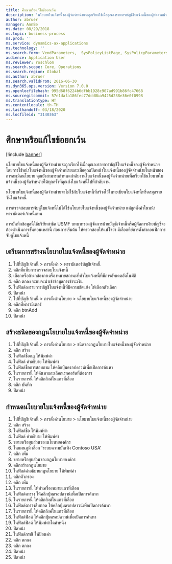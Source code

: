 ```yaml
---
title: ศึกษาหรือแก้ไขข้อยกเว้น
description: 'นโยบายใบแจ้งหนี้ของผู้จัดจำหน่ายจะถูกเรียกใช้เมื่อคุณลงรายการบัญชีใบแจ้งหนี้ของผู้จัดจำหน่าย โดยการใช้หน้าใบแจ้งหนี้ของผู้จัดจำหน่ายและเมื่อคุณเปิดหน้าใบแจ้งหนี้ของผู้จัดจำหน่ายในหน้าของการละเมิดนโยบาย '
author: abruer
manager: AnnBe
ms.date: 08/29/2018
ms.topic: business-process
ms.prod: ''
ms.service: dynamics-ax-applications
ms.technology: ''
ms.search.form: VendParameters,  SysPolicyListPage, SysPolicyParameters, SysPolicySourceDocumentRuleType, SysPolicy, SysPolicySourceDocumentRule, SysQueryForm, SysQueryTableLookUp, SysQueryPrefixLookUp, SysQueryFieldLookUp
audience: Application User
ms.reviewer: roschlom
ms.search.scope: Core, Operations
ms.search.region: Global
ms.author: abruer
ms.search.validFrom: 2016-06-30
ms.dyn365.ops.version: Version 7.0.0
ms.openlocfilehash: 995d68f6224b6dfbb1928c907ad991b86fc47668
ms.sourcegitcommit: 57e1dafa186fec77ddd8ba9425d238e36e0f0998
ms.translationtype: HT
ms.contentlocale: th-TH
ms.lasthandoff: 03/18/2020
ms.locfileid: "3140363"
---
```

# <a name="research-or-resolve-exceptions"></a>ศึกษาหรือแก้ไขข้อยกเว้น

[!include [banner](../../includes/banner.md)]

นโยบายใบแจ้งหนี้ของผู้จัดจำหน่ายจะถูกเรียกใช้เมื่อคุณลงรายการบัญชีใบแจ้งหนี้ของผู้จัดจำหน่าย โดยการใช้หน้าใบแจ้งหนี้ของผู้จัดจำหน่ายและเมื่อคุณเปิดหน้าใบแจ้งหนี้ของผู้จัดจำหน่ายในหน้าของการละเมิดนโยบาย  คุณยังสามารถกำหนดลำดับงานใบแจ้งหนี้ของผู้จัดจำหน่ายเพื่อเรียกใช้นโยบายใบแจ้งหนี้ของผู้จัดจำหน่ายได้ทุกครั้งที่คุณส่งใบแจ้งหนี้ไปที่ลำดับงาน  

นโยบายใบแจ้งหนี้ของผู้จัดจำหน่ายจะไม่ใช้กับใบแจ้งหนี้ที่สร้างไว้ในทะเบียนใบแจ้งหนี้หรือสมุดรายวันใบแจ้งหนี้  

การตรวจสอบการจับคู่ใบแจ้งหนี้ไม่ได้ใช้นโยบายใบแจ้งหนี้ของผู้จัดจำหน่าย แต่ถูกตั้งค่าในหน้าพารามิเตอร์เจ้าหนี้แทน 

การบันทึกข้อมูลนี้ใช้บริษัทสาธิต USMF บทบาทของผู้จัดการฝ่ายบัญชีเจ้าหนี้หรือผู้จัดการฝ่ายบัญชีจะต้องดำเนินการขั้นตอนเหล่านี้  ก่อนการเริ่มต้น ให้ตรวจสอบให้แน่ใจว่า มีเลือกคีย์การตั้งค่าคอนฟิกการจับคู่ใบแจ้งหนี้ 


## <a name="prepare-to-create-vendor-invoice-policies"></a>เตรียมการสร้างนโยบายใบแจ้งหนี้ของผู้จัดจำหน่าย
1. ไปที่บัญชีเจ้าหนี้ > การตั้งค่า > พารามิเตอร์บัญชีเจ้าหนี้
2. คลิกที่แท็บการตรวจสอบใบแจ้งหนี้
3. เลือกหรือล้างกล่องกาเครื่องหมายสถานะที่หัวใบแจ้งหนี้ที่มีการอัพเดตอัตโนมัติ
4. คลิก ตกลง ระบบจะนำเข้าข้อมูลการชำระเงิน
5. ในฟิลด์ลงรายการบัญชีใบแจ้งหนี้ที่มีความขัดแย้ง ให้เลือกตัวเลือก
6. ปิดหน้า
7. ไปที่บัญชีเจ้าหนี้ > การตั้งค่านโยบาย > นโยบายใบแจ้งหนี้ของผู้จัดจำหน่าย
8. คลิกที่พารามิเตอร์
9. คลิก btnAdd
10. ปิดหน้า

## <a name="create-policy-rule-types-for-vendor-invoices"></a>สร้างชนิดของกฎนโยบายใบแจ้งหนี้ของผู้จัดจำหน่าย
1. ไปที่บัญชีเจ้าหนี้ > การตั้งค่านโยบาย > ชนิดของกฎนโยบายใบแจ้งหนี้ของผู้จัดจำหน่าย
2. คลิก สร้าง
3. ในฟิลด์ชื่อกฎ ให้พิมพ์ค่า
4. ในฟิลด์ คำอธิบาย ให้พิมพ์ค่า
5. ในฟิลด์ชื่อการสอบถาม ให้คลิกปุ่มดรอปดาวน์เพื่อเปิดการค้นหา
6. ในรายการนี้ ให้ค้นหาและเลือกเรกคอร์ดที่ต้องการ
7. ในรายการนี้ ให้คลิกลิงค์ในแถวที่เลือก
8. คลิก บันทึก
9. ปิดหน้า

## <a name="define-a-vendor-invoice-policy"></a>กำหนดนโยบายใบแจ้งหนี้ของผู้จัดจำหน่าย
1. ไปที่บัญชีเจ้าหนี้ > การตั้งค่านโยบาย > นโยบายใบแจ้งหนี้ของผู้จัดจำหน่าย
2. คลิก สร้าง
3. ในฟิลด์ชื่อ ให้พิมพ์ค่า 
4. ในฟิลด์ คำอธิบาย ให้พิมพ์ค่า
5. ขยายหรือยุบส่วนของนโยบายองค์กร
6. ในแผนภูมิ เลือก 'ระบบความบันเทิง Contoso USA'
7. คลิก เพิ่ม
8. ขยายหรือยุบส่วนของกฎนโยบายองค์กร
9. คลิกสร้างกฎนโยบาย
10. ในฟิลด์คำอธิบายกฎนโยบาย ให้พิมพ์ค่า
11. คลิกตัวกรอง 
12. คลิก เพิ่ม
13. ในรายการนี้ ให้ทำเครื่องหมายแถวที่เลือก
14. ในฟิลด์ตาราง ให้คลิกปุ่มดรอปดาวน์เพื่อเปิดการค้นหา
15. ในรายการนี้ ให้คลิกลิงค์ในแถวที่เลือก
16. ในฟิลด์ตารางสืบทอด ให้คลิกปุ่มดรอปดาวน์เพื่อเปิดการค้นหา
17. ในรายการนี้ ให้คลิกลิงค์ในแถวที่เลือก
18. ในฟิลด์ฟิลด์ ให้คลิกปุ่มดรอปดาวน์เพื่อเปิดการค้นหา
19. ในฟิลด์ฟิลด์ ให้พิมพ์ค่าใดค่าหนึ่ง
20. ปิดหน้า
21. ในฟิลด์กรณี ให้ป้อนค่า
22. คลิก ตกลง
23. คลิก ตกลง
24. ปิดหน้า
25. ปิดหน้า

